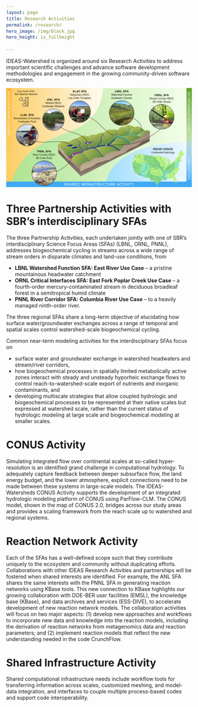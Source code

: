 ```yaml
---
layout: page
title: Research Activities
permalink: /research/
hero_image: /img/black.jpg
hero_height: is_fullheight

---
```


IDEAS-Watershed is organized around six Research Activities to address important scientific challenges and advance software development methodologies and engagement in the growing community-driven software ecosystem.

<p align="center">
  <img width="800" src="/img/SBRSFA_testbeds.jpg">
</p>

# Three Partnership Activities with SBR’s interdisciplinary SFAs 
The three Partnership Activities, each undertaken jointly with one of SBR’s interdisciplinary Science Focus Areas (SFAs) (LBNL, ORNL, PNNL), addresses biogeochemical cycling in streams across a wide range of stream orders in disparate climates and land-use conditions, from

- **LBNL Watershed Function SFA: East River Use Case** – a pristine mountainous headwater catchment
- **ORNL Critical Interfaces SFA: East Fork Poplar Creek Use Case** – a fourth-order mercury-contaminated stream in deciduous broadleaf forest in a semitropical humid climate
- **PNNL River Corridor SFA: Columbia River Use Case** – to a heavily managed ninth-order river.

The three regional SFAs share a long-term objective of elucidating how surface water/groundwater exchanges across a range of temporal and spatial scales control watershed-scale biogeochemical cycling.

Common near-term modeling activities for the interdisciplinary SFAs focus on

- surface water and groundwater exchange in watershed headwaters and stream/river corridors,
- how biogeochemical processes in spatially limited metabolically active zones interact with steady and unsteady hyporheic exchange flows to control reach-to-watershed-scale export of nutrients and inorganic contaminants, and
- developing multiscale strategies that allow coupled hydrologic and biogeochemical processes to be represented at their native scales but expressed at watershed scale, rather than the current status of hydrologic modeling at large scale and biogeochemical modeling at smaller scales.

# CONUS Activity
Simulating integrated flow over continental scales at so-called hyper-resolution is an identified grand challenge in computational hydrology.  To adequately capture feedback between deeper subsurface flow, the land energy budget, and the lower atmosphere, explicit connections need to be made between these systems in large-scale models. The IDEAS-Watersheds CONUS Activity supports the development of an integrated hydrologic modeling platform of CONUS using ParFlow-CLM. The CONUS model, shown in the map of CONUS 2.0, bridges across our study areas and provides a scaling framework from the reach scale up to watershed and regional systems.

# Reaction Network Activity
Each of the SFAs has a well-defined scope such that they contribute uniquely to the ecosystem and community without duplicating efforts. Collaborations with other IDEAS Research Activities and partnerships will be fostered when shared interests are identified. For example, the ANL SFA shares the same interests with the PNNL SFA in generating reaction networks using KBase tools. This new connection to KBase highlights our growing collaboration with DOE-BER user facilities (EMSL), the knowledge base (KBase), and data archives and services (ESS-DIVE), to accelerate development of new reaction network models.  The collaboration activities will focus on two major aspects: (1) develop new approaches and workflows to incorporate new data and knowledge into the reaction models, including the derivation of reaction networks from metagenomics data and reaction parameters; and (2) implement reaction models that reflect the new understanding needed in the code CrunchFlow.

# Shared Infrastructure Activity
Shared computational infrastructure needs include workflow tools for transferring information across scales, customized meshing, and model-data integration, and interfaces to couple multiple process-based codes and support code interoperability.  


[IDEAS-Classic]: https://ideas-productivity.org/ideas-classic/
[IDEAS]: https://ideas-productivity.org/


